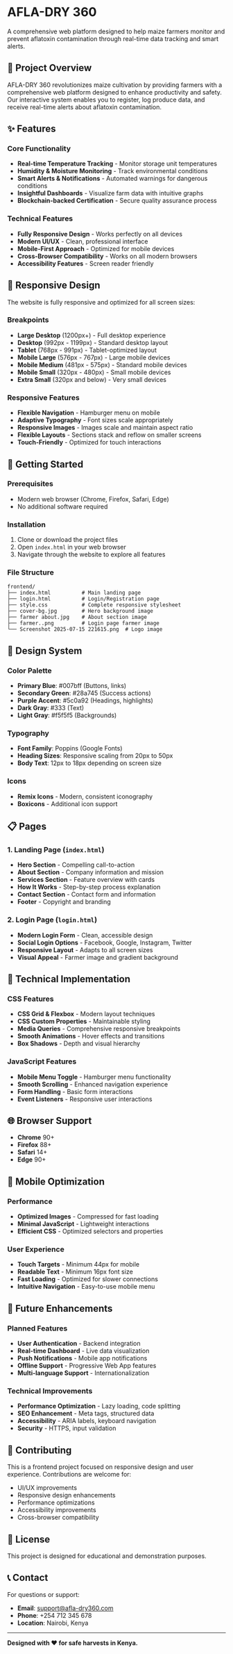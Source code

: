 # AFLA-DRY 360

A comprehensive web platform designed to help maize farmers monitor and prevent aflatoxin contamination through real-time data tracking and smart alerts.

## 🌾 Project Overview

AFLA-DRY 360 revolutionizes maize cultivation by providing farmers with a comprehensive web platform designed to enhance productivity and safety. Our interactive system enables you to register, log produce data, and receive real-time alerts about aflatoxin contamination.

## ✨ Features

### Core Functionality
- **Real-time Temperature Tracking** - Monitor storage unit temperatures
- **Humidity & Moisture Monitoring** - Track environmental conditions
- **Smart Alerts & Notifications** - Automated warnings for dangerous conditions
- **Insightful Dashboards** - Visualize farm data with intuitive graphs
- **Blockchain-backed Certification** - Secure quality assurance process

### Technical Features
- **Fully Responsive Design** - Works perfectly on all devices
- **Modern UI/UX** - Clean, professional interface
- **Mobile-First Approach** - Optimized for mobile devices
- **Cross-Browser Compatibility** - Works on all modern browsers
- **Accessibility Features** - Screen reader friendly

## 📱 Responsive Design

The website is fully responsive and optimized for all screen sizes:

### Breakpoints
- **Large Desktop** (1200px+) - Full desktop experience
- **Desktop** (992px - 1199px) - Standard desktop layout
- **Tablet** (768px - 991px) - Tablet-optimized layout
- **Mobile Large** (576px - 767px) - Large mobile devices
- **Mobile Medium** (481px - 575px) - Standard mobile devices
- **Mobile Small** (320px - 480px) - Small mobile devices
- **Extra Small** (320px and below) - Very small devices

### Responsive Features
- **Flexible Navigation** - Hamburger menu on mobile
- **Adaptive Typography** - Font sizes scale appropriately
- **Responsive Images** - Images scale and maintain aspect ratio
- **Flexible Layouts** - Sections stack and reflow on smaller screens
- **Touch-Friendly** - Optimized for touch interactions

## 🚀 Getting Started

### Prerequisites
- Modern web browser (Chrome, Firefox, Safari, Edge)
- No additional software required

### Installation
1. Clone or download the project files
2. Open `index.html` in your web browser
3. Navigate through the website to explore all features

### File Structure
```
frontend/
├── index.html          # Main landing page
├── login.html          # Login/Registration page
├── style.css           # Complete responsive stylesheet
├── cover-bg.jpg        # Hero background image
├── farmer about.jpg    # About section image
├── farmer..png         # Login page farmer image
└── Screenshot 2025-07-15 221615.png  # Logo image
```

## 🎨 Design System

### Color Palette
- **Primary Blue**: #007bff (Buttons, links)
- **Secondary Green**: #28a745 (Success actions)
- **Purple Accent**: #5c0a92 (Headings, highlights)
- **Dark Gray**: #333 (Text)
- **Light Gray**: #f5f5f5 (Backgrounds)

### Typography
- **Font Family**: Poppins (Google Fonts)
- **Heading Sizes**: Responsive scaling from 20px to 50px
- **Body Text**: 12px to 18px depending on screen size

### Icons
- **Remix Icons** - Modern, consistent iconography
- **Boxicons** - Additional icon support

## 📋 Pages

### 1. Landing Page (`index.html`)
- **Hero Section** - Compelling call-to-action
- **About Section** - Company information and mission
- **Services Section** - Feature overview with cards
- **How It Works** - Step-by-step process explanation
- **Contact Section** - Contact form and information
- **Footer** - Copyright and branding

### 2. Login Page (`login.html`)
- **Modern Login Form** - Clean, accessible design
- **Social Login Options** - Facebook, Google, Instagram, Twitter
- **Responsive Layout** - Adapts to all screen sizes
- **Visual Appeal** - Farmer image and gradient background

## 🔧 Technical Implementation

### CSS Features
- **CSS Grid & Flexbox** - Modern layout techniques
- **CSS Custom Properties** - Maintainable styling
- **Media Queries** - Comprehensive responsive breakpoints
- **Smooth Animations** - Hover effects and transitions
- **Box Shadows** - Depth and visual hierarchy

### JavaScript Features
- **Mobile Menu Toggle** - Hamburger menu functionality
- **Smooth Scrolling** - Enhanced navigation experience
- **Form Handling** - Basic form interactions
- **Event Listeners** - Responsive user interactions

## 🌐 Browser Support

- **Chrome** 90+
- **Firefox** 88+
- **Safari** 14+
- **Edge** 90+

## 📱 Mobile Optimization

### Performance
- **Optimized Images** - Compressed for fast loading
- **Minimal JavaScript** - Lightweight interactions
- **Efficient CSS** - Optimized selectors and properties

### User Experience
- **Touch Targets** - Minimum 44px for mobile
- **Readable Text** - Minimum 16px font size
- **Fast Loading** - Optimized for slower connections
- **Intuitive Navigation** - Easy-to-use mobile menu

## 🎯 Future Enhancements

### Planned Features
- **User Authentication** - Backend integration
- **Real-time Dashboard** - Live data visualization
- **Push Notifications** - Mobile app notifications
- **Offline Support** - Progressive Web App features
- **Multi-language Support** - Internationalization

### Technical Improvements
- **Performance Optimization** - Lazy loading, code splitting
- **SEO Enhancement** - Meta tags, structured data
- **Accessibility** - ARIA labels, keyboard navigation
- **Security** - HTTPS, input validation

## 🤝 Contributing

This is a frontend project focused on responsive design and user experience. Contributions are welcome for:

- UI/UX improvements
- Responsive design enhancements
- Performance optimizations
- Accessibility improvements
- Cross-browser compatibility

## 📄 License

This project is designed for educational and demonstration purposes.

## 📞 Contact

For questions or support:
- **Email**: support@afla-dry360.com
- **Phone**: +254 712 345 678
- **Location**: Nairobi, Kenya

---

**Designed with ❤️ for safe harvests in Kenya.** 